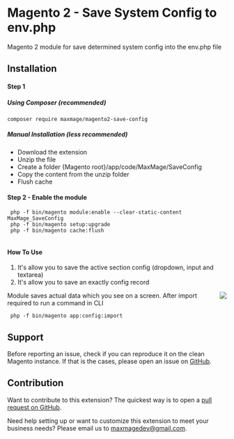 # Magento 2 - Save System Config to env.php

Magento 2 module for save determined system config into the env.php file



## Installation

#### Step 1

##### Using Composer (recommended)

```
composer require maxmage/magento2-save-config
```

##### Manual Installation (less recommended)
 * Download the extension
 * Unzip the file
 * Create a folder {Magento root}/app/code/MaxMage/SaveConfig
 * Copy the content from the unzip folder
 * Flush cache

#### Step 2 -  Enable the module
```
 php -f bin/magento module:enable --clear-static-content MaxMage_SaveConfig
 php -f bin/magento setup:upgrade
 php -f bin/magento cache:flush
 
```
#### How To Use

1. It's allow you to save the active section config (dropdown, input and textarea)
2. It's allow you to save an exactly config record

<img src="https://i.imgur.com/uqVKlfW.png" align="right" />
  
  
Module saves actual data which you see on a screen. After import required to run a command in CLI  

```
 php -f bin/magento app:config:import
```
 
Support
---
Before reporting an issue, check if you can reproduce it on the clean Magento instance.
If that is the cases, please open an issue on [GitHub](https://github.com/MaxMage/magento2-save-config/issues).

Contribution
---
Want to contribute to this extension? The quickest way is to open a [pull request on GitHub](https://help.github.com/articles/using-pull-requests).

Need help setting up or want to customize this extension to meet your business needs? Please email us to maxmagedev@gmail.com.

